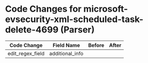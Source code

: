 # Code Changes for microsoft-evsecurity-xml-scheduled-task-delete-4699 (Parser)

| Code Change | Field Name | Before | After |
|-------------|------------|--------|-------|
| edit_regex_field | additional_info |  |  |
